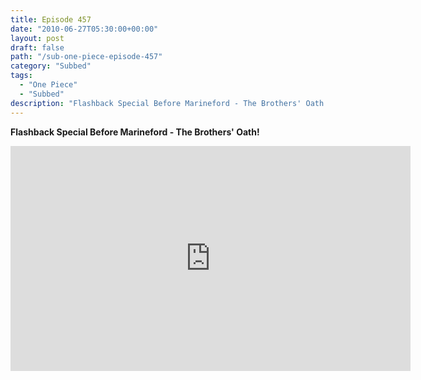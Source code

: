 ```yaml
---
title: Episode 457
date: "2010-06-27T05:30:00+00:00"
layout: post
draft: false
path: "/sub-one-piece-episode-457"
category: "Subbed"
tags:
  - "One Piece"
  - "Subbed"
description: "Flashback Special Before Marineford - The Brothers' Oath!"
---
```


**Flashback Special Before Marineford - The Brothers' Oath!**

<iframe width="640" height="360" src="https://www.rapidvideo.com/e/G6FRPETIPC" frameborder="0" marginwidth=0 marginheight=0 scrolling=no allowfullscreen></iframe>


